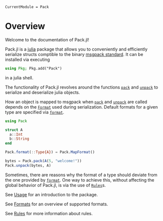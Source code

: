 
```@meta
CurrentModule = Pack
```

# Overview

Welcome to the documentation of Pack.jl!

Pack.jl is a [julia](https://www.julialang.org) package that allows you to
conveniently and efficiently serialize structs comptible to the binary [msgpack
standard](https://msgpack.org).
It can be installed via executing
```julia
using Pkg; Pkg.add("Pack")
```
in a julia shell.

The functionality of Pack.jl revolves around the functions [`pack`](@ref) and
[`unpack`](@ref) to serialize and deserialize julia objects.

How an object is mapped to msgpack when [`pack`](@ref) and [`unpack`](@ref)
are called depends on the [`Format`](@ref) used during serialization. Default
formats for a given type are specified via [`format`](@ref).

```julia
using Pack

struct A
  a::Int
  b::String
end

Pack.format(::Type{A}) = Pack.MapFormat()

bytes = Pack.pack(A(5, "welcome!"))
Pack.unpack(bytes, A)
```

Sometimes, there are reasons why the format of a type should deviate from the
one provided by [`format`](@ref). One way to achieve this, without affecting the
global behavior of Pack.jl, is via the use of [`Rules`](@ref)s.

See [Usage](@ref) for an introduction to the package.

See [Formats](@ref) for an overview of supported formats.

See [Rules](@ref) for more information about rules.
